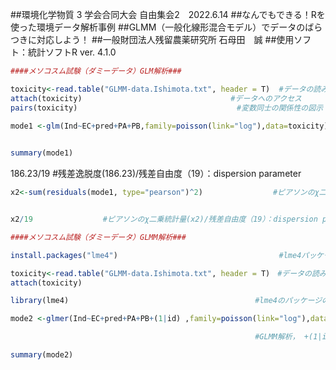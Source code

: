 
##環境化学物質 3 学会合同大会 自由集会2　2022.6.14
##なんでもできる！Rを使った環境データ解析事例
##GLMM（一般化線形混合モデル）でデータのばらつきに対応しよう！
##一般財団法人残留農薬研究所 石母田　誠
##使用ソフト：統計ソフトR ver. 4.1.0

``` r
####メソコスム試験（ダミーデータ）GLM解析###

toxicity<-read.table("GLMM-data.Ishimota.txt", header = T)	#データの読み込み
attach(toxicity)　　　　　　　　　　　　　　　　　　　　#データへのアクセス
pairs(toxicity)　　　　　　　　　　　　　　　　         #変数同士の関係性の図示
	
mode1 <-glm(Ind~EC+pred+PA+PB,family=poisson(link="log"),data=toxicity) 


summary(mode1)

```
186.23/19            #残差逸脱度(186.23)/残差自由度（19）：dispersion parameter

``` r
x2<-sum(residuals(mode1, type="pearson")^2)         　　　　#ピアソンのχ二乗統計量


x2/19         　　　　#ピアソンのχ二乗統計量(x2)/残差自由度（19）：dispersion parameter

```

``` r
####メソコスム試験（ダミーデータ）GLMM解析###

install.packages("lme4")                                    #lme4パッケージのインストール（お持ちの場合は割愛）

toxicity<-read.table("GLMM-data.Ishimota.txt", header = T)　#データの読み込み
attach(toxicity)

library(lme4)                                   　　　　#lme4のパッケージの読み込み

mode2 <-glmer(Ind~EC+pred+PA+PB+(1|id) ,family=poisson(link="log"),data=toxicity)    

                                               　　　　 #GLMM解析， +(1|id)：切片にランダム効果を追加

summary(mode2)
``` 
